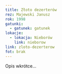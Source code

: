 ```yaml
---
title: Złoto dezerterów
rez: Majewski Janusz
rok: 1998
gatunki: 
  - gatunek: gatunek
lokacje:
  - lokacja: Nieborów
    link: nieborow
link: zloto-dezerterow
fot: brak
---
```

Opis wkrótce…